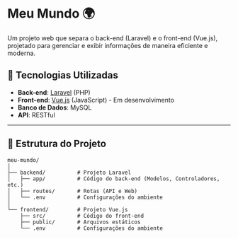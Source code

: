 # Meu Mundo 🌍

Um projeto web que separa o back-end (Laravel) e o front-end (Vue.js), projetado para gerenciar e exibir informações de maneira eficiente e moderna.

## 🚀 Tecnologias Utilizadas

- **Back-end**: [Laravel](https://laravel.com/) (PHP)
- **Front-end**: [Vue.js](https://vuejs.org/) (JavaScript) - Em desenvolvimento
- **Banco de Dados**: MySQL
- **API**: RESTful

---

## 📂 Estrutura do Projeto

```plaintext
meu-mundo/
│
├── backend/          # Projeto Laravel
│   ├── app/          # Código do back-end (Modelos, Controladores, etc.)
│   ├── routes/       # Rotas (API e Web)
│   └── .env          # Configurações do ambiente
│
└── frontend/         # Projeto Vue.js
    ├── src/          # Código do front-end
    ├── public/       # Arquivos estáticos
    └── .env          # Configurações do ambiente

